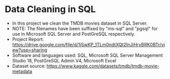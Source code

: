 # Data Cleaning in SQL

- In this project we clean the TMDB movies dataset in SQL Server.
- NOTE: The filenames have been suffixed by "ms-sql" and "pgsql" for use in Microsoft SQL Server and PostGreSQL respectively.
- Project Report: https://drive.google.com/file/d/1jSwKP_1TLm0ndtXQt2InJiHrvBRK0BTr/view?usp=sharing
- Software and languages used:
SQL, Microsoft SQL Server Management Studio 18, PostGreSQL Admin V4, Microsoft Excel
- Dataset source: https://www.kaggle.com/datasets/tmdb/tmdb-movie-metadata
